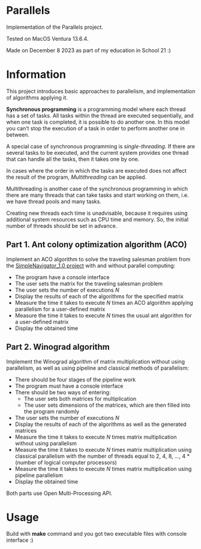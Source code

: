 # Parallels

Implementation of the Parallels project.

Tested on MacOS Ventura 13.6.4.

Made on December 8 2023 as part of my education in School 21 :)

# Information

This project introduces basic approaches to parallelism, and implementation of algorithms applying it.

**Synchronous programming** is a programming model where each thread has a set of tasks. All tasks within the thread are executed sequentially, and when one task is completed, it is possible to do another one. In this model you can’t stop the execution of a task in order to perform another one in between.

A special case of synchronous programming is *single-threading*. If there are several tasks to be executed, and the current system provides one thread that can handle all the tasks, then it takes one by one.

In cases where the order in which the tasks are executed does not affect the result of the program, *Multithreading* can be applied.

Multithreading is another case of the synchronous programming in which there are many threads that can take tasks and start working on them, i.e. we have thread pools and many tasks.

Creating new threads each time is unadvisable, because it requires using additional system resources such as CPU time and memory. So, the initial number of threads should be set in advance.

## Part 1. Ant colony optimization algorithm (ACO)

Implement an ACO algorithm to solve the traveling salesman problem from the [SimpleNavigator_1.0 project](https://github.com/Sanf1r/SimpleNavigator_v1.0) with and without parallel computing:
- The program have a console interface
- The user sets the matrix for the traveling salesman problem
- The user sets the number of executions *N*
- Display the results of each of the algorithms for the specified matrix
- Measure the time it takes to execute *N* times an ACO algorithm applying parallelism for a user-defined matrix
- Measure the time it takes to execute *N* times the usual ant algorithm for a user-defined matrix
- Display the obtained time

## Part 2. Winograd algorithm

Implement the Winograd algorithm of matrix multiplication without using parallelism, as well as using pipeline and classical methods of parallelism:

- There should be four stages of the pipeline work
- The program must have a console interface
- There should be two ways of entering:
    - The user sets both matrices for multiplication
    - The user sets dimensions of the matrices, which are then filled into the program randomly
- The user sets the number of executions *N*
- Display the results of each of the algorithms as well as the generated matrices
- Measure the time it takes to execute *N* times matrix multiplication without using parallelism
- Measure the time it takes to execute *N* times matrix multiplication using classical parallelism with the number of threads equal to 2, 4, 8, ..., 4 * (number of logical computer processors)
- Measure the time it takes to execute *N* times matrix multiplication using pipeline parallelism
- Display the obtained time

Both parts use Open Multi-Processing API.

# Usage

Build with **make** command and you got two executable files with console interface :)

